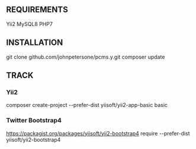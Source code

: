 REQUIREMENTS
------------

Yii2
MySQL8
PHP7

INSTALLATION
------------

git clone github.com/johnpetersone/pcms.y.git
composer update

TRACK
-----

### Yii2
composer create-project --prefer-dist yiisoft/yii2-app-basic basic

### Twitter Bootstrap4
https://packagist.org/packages/yiisoft/yii2-bootstrap4
require --prefer-dist yiisoft/yii2-bootstrap4

